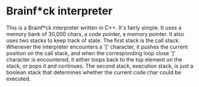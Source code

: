 # Brainf*ck interpreter

This is a Brainf*ck interpreter written in C++. It's fairly simple. It uses a memory bank of 30,000
chars, a code pointer, a memory pointer. It also uses two stacks to keep track of state. The first stack
is the call stack. Whenever the interpreter encounters a '[' character, it pushes the current
position on the call stack, and when the corresponding loop close ']' character is encountered, it either
loops back to the top element on the stack, or pops it and continues. The second stack, execution stack,
is just a boolean stack that determines whether the current code char could be executed.